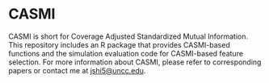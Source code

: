 # CASMI
CASMI is short for Coverage Adjusted Standardized Mutual Information. This repository includes an R package that provides CASMI-based functions and the simulation evaluation code for CASMI-based feature selection.
For more information about CASMI, please refer to corresponding papers or contact me at jshi5@uncc.edu.
